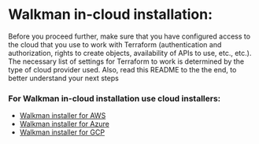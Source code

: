 # Walkman in-cloud installation:
Before you proceed further, make sure that you have configured access to the cloud 
that you use to work with Terraform (authentication and authorization, rights to 
create objects, availability of APIs to use, etc., etc.). The necessary list of 
settings for Terraform to work is determined by the type of cloud provider used.
Also, read this README to the the end, to better understand your next steps

### For Walkman in-cloud installation use cloud installers:
- [Walkman installer for AWS](https://github.com/shakhor-shual/walkman/tree/main/self_deploy/to_aws)
- [Walkman installer for Azure](https://github.com/shakhor-shual/walkman/tree/main/self_deploy/to_azure)
- [Walkman installer for GCP](https://github.com/shakhor-shual/walkman/tree/main/self_deploy/to_gcp)







